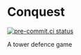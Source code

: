 # Conquest

[![pre-commit.ci status](https://results.pre-commit.ci/badge/github/hecksmosis/conquest/main.svg)](https://results.pre-commit.ci/latest/github/hecksmosis/conquest/main)

A tower defence game 

